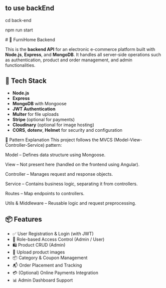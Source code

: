 <h2>to use backEnd</h2>
<p>cd back-end</p>
<p>npm run start</p>
# 🛒 FurniHome Backend

This is the **backend API** for an electronic e-commerce platform built with **Node.js**, **Express**, and **MongoDB**. It handles all server-side operations such as authentication, product and order management, and admin functionalities.

## 🚀 Tech Stack

- **Node.js**
- **Express**
- **MongoDB** with Mongoose
- **JWT Authentication**
- **Multer** for file uploads
- **Stripe** (optional for payments)
- **Cloudinary** (optional for image hosting)
- **CORS**, **dotenv**, **Helmet** for security and configuration


🧱 Pattern Explanation
This project follows the MVCS (Model-View-Controller-Service) pattern:

Model – Defines data structure using Mongoose.

View – Not present here (handled on the frontend using Angular).

Controller – Manages request and response objects.

Service – Contains business logic, separating it from controllers.

Routes – Map endpoints to controllers.

Utils & Middleware – Reusable logic and request preprocessing.


## 📦 Features

- ✅ User Registration & Login (with JWT)
- 🔐 Role-based Access Control (Admin / User)
- 🛍️ Product CRUD (Admin)
- 📂 Upload product images
- 📦 Category & Coupon Management
- 📬 Order Placement and Tracking
- 💳 (Optional) Online Payments Integration
- 📊 Admin Dashboard Support
